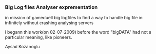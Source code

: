 ### Big Log files Analyser exprementation
in mission of gameduell big logfiles to find a way to handle big file in infinitely without crashing analysing servers 

i begann this work(on 02-07-2009) before the word "bigDATA" had not a particular meaning, like pioneers.

Aysad Kozanoglu  

